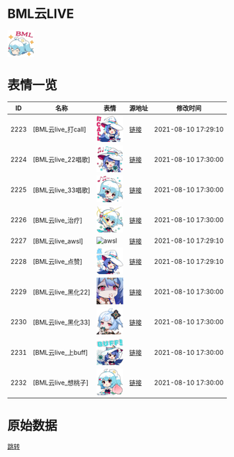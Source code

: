 # BML云LIVE

<img src="./cover.png" height="60" alt="cover" />

# 表情一览

|ID|名称|表情|源地址|修改时间|
|----|----|----|----|----|
|2223|[BML云live_打call]|<img src="./pic/002223_%5BBML云live_打call%5D.png" height="60" alt="打call"/>|[链接](http://i0.hdslb.com/bfs/emote/04b4fb889ad1c462eafda2828cae80fe532f14eb.png)|2021-08-10 17:29:10|
|2224|[BML云live_22唱歌]|<img src="./pic/002224_%5BBML云live_22唱歌%5D.png" height="60" alt="22唱歌"/>|[链接](http://i0.hdslb.com/bfs/emote/5497e226a20b2781daf3eb8955d25525b4986f97.png)|2021-08-10 17:30:00|
|2225|[BML云live_33唱歌]|<img src="./pic/002225_%5BBML云live_33唱歌%5D.png" height="60" alt="33唱歌"/>|[链接](http://i0.hdslb.com/bfs/emote/adb2520d5a3395be7bece8b2a672f9af244e3ae5.png)|2021-08-10 17:30:00|
|2226|[BML云live_治疗]|<img src="./pic/002226_%5BBML云live_治疗%5D.png" height="60" alt="治疗"/>|[链接](http://i0.hdslb.com/bfs/emote/c1d646852f59017a5bddf161255cc4003aac5843.png)|2021-08-10 17:30:00|
|2227|[BML云live_awsl]|<img src="./pic/002227_%5BBML云live_awsl%5D.png" height="60" alt="awsl"/>|[链接](http://i0.hdslb.com/bfs/emote/ca3d2ce904f078d4c761b44febe7e21d676e696a.png)|2021-08-10 17:29:10|
|2228|[BML云live_点赞]|<img src="./pic/002228_%5BBML云live_点赞%5D.png" height="60" alt="点赞"/>|[链接](http://i0.hdslb.com/bfs/emote/e97dcaaf092475e0436403e7d74e2a8ca08e1c7f.png)|2021-08-10 17:29:10|
|2229|[BML云live_黑化22]|<img src="./pic/002229_%5BBML云live_黑化22%5D.png" height="60" alt="黑化22"/>|[链接](http://i0.hdslb.com/bfs/emote/b657b734c6f23f5d7a8eae5568acea1a1d13a116.png)|2021-08-10 17:30:00|
|2230|[BML云live_黑化33]|<img src="./pic/002230_%5BBML云live_黑化33%5D.png" height="60" alt="黑化33"/>|[链接](http://i0.hdslb.com/bfs/emote/506b5ee6730f1c7edd269b832af668ba0eab7e05.png)|2021-08-10 17:30:00|
|2231|[BML云live_上buff]|<img src="./pic/002231_%5BBML云live_上buff%5D.png" height="60" alt="上buff"/>|[链接](http://i0.hdslb.com/bfs/emote/c5c94faba4bc3857b2f30883e5bff256fa8215f0.png)|2021-08-10 17:30:00|
|2232|[BML云live_想桃子]|<img src="./pic/002232_%5BBML云live_想桃子%5D.png" height="60" alt="想桃子"/>|[链接](http://i0.hdslb.com/bfs/emote/1f5c3a1ada53185128b69c2e60bb5bed764ae970.png)|2021-08-10 17:30:00|

# 原始数据

[跳转](./raw.json)

